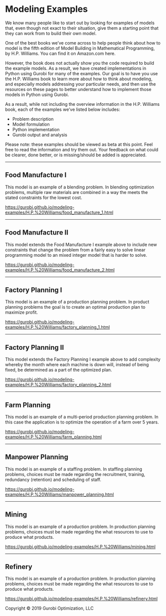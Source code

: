 # Modeling Examples

We know many people like to start out by looking for examples of models that, even though not exact to their situation, give them a starting point that they can work from to build their own model.

One of the best books we’ve come across to help people think about how to model is the fifth edition of Model Building in Mathematical Programming, by H.P. Williams. You can find it on Amazon.com here.

However, the book does not actually show you the code required to build the example models. As a result, we have created implementations in Python using Gurobi for many of the examples. Our goal is to have you use the H.P. Williams book to learn more about how to think about modeling, and especially models addressing your particular needs, and then use the resources on these pages to better understand how to implement those models in Python using Gurobi.

As a result, while not including the overview information in the H.P. Williams book, each of the examples we’ve listed below includes:

- Problem description
- Model formulation
- Python implementation
- Gurobi output and analysis

Please note: these examples should be viewed as beta at this point. Feel free to read the information and try them out. Your feedback on what could be clearer, done better, or is missing/should be added is appreciated.

---
## Food Manufacture I
This model is an example of a blending problem. In blending optimization problems, multiple raw materials are combined in a way the meets the stated constraints for the lowest cost.

https://gurobi.github.io/modeling-examples/H.P.%20Williams/food_manufacture_1.html

---
## Food Manufacture II
This model extends the Food Manufacture I example above to include new constraints that change the problem from a fairly easy to solve linear programming model to an mixed integer model that is harder to solve.

https://gurobi.github.io/modeling-examples/H.P.%20Williams/food_manufacture_2.html

---
## Factory Planning I
This model is an example of a production planning problem. In product planning problems the goal is to create an optimal production plan to maximize profit.

https://gurobi.github.io/modeling-examples/H.P.%20Williams/factory_planning_1.html

---
## Factory Planning II
This model extends the Factory Planning I example above to add complexity whereby the month where each machine is down will, instead of being fixed, be determined as a part of the optimized plan.

https://gurobi.github.io/modeling-examples/H.P.%20Williams/factory_planning_2.html

---
## Farm Planning
This model is an example of a multi-period production planning problem. In this case the application is to optimize the operation of a farm over 5 years.

https://gurobi.github.io/modeling-examples/H.P.%20Williams/farm_planning.html

---
## Manpower Planning
This model is an example of a staffing problem. In staffing planning problems, choices must be made regarding the recruitment, training, redundancy (retention) and scheduling of staff.

https://gurobi.github.io/modeling-examples/H.P.%20Williams/manpower_planning.html

---
## Mining
This model is an example of a production problem. In production planning problems, choices must be made regarding the what resources to use to produce what products.

https://gurobi.github.io/modeling-examples/H.P.%20Williams/mining.html

---
## Refinery
This model is an example of a production problem. In production planning problems, choices must be made regarding the what resources to use to produce what products.

https://gurobi.github.io/modeling-examples/H.P.%20Williams/refinery.html


Copyright © 2019 Gurobi Optimization, LLC
